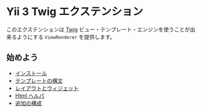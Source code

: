 Yii 3 Twig エクステンション
===========================

このエクステンションは [Twig](http://twig.sensiolabs.org/) ビュー・テンプレート・エンジンを使うことが出来るようにする `ViewRenderer` を提供します。

始めよう
--------

* [インストール](installation.md)
* [テンプレートの構文](template-syntax.md)
* [レイアウトとウィジェット](layouts-and-widgets.md)
* [Html ヘルパ](html-helper.md)
* [追加の構成](additional-configuration.md)
